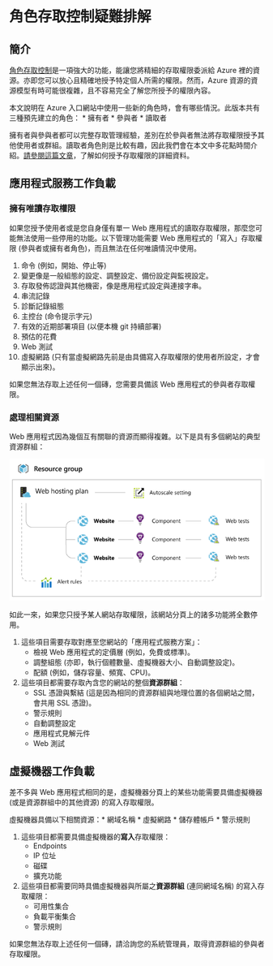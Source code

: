 <properties 
	pageTitle="角色存取控制疑難排解" 
	description="使用不同的資源類型用於角色存取控制。" 
	services="azure-portal"
	documentationCenter="na" 
	authors="stepsic-microsoft-com" 
	manager="terrylan" 
	editor=""/>

<tags 
	ms.service="azure-portal" 
	ms.workload="multiple" 
	ms.tgt_pltfrm="na" 
	ms.devlang="na" 
	ms.topic="article" 
	ms.date="04/25/2015" 
	ms.author="stepsic"/>

# 角色存取控制疑難排解

## 簡介

[角色存取控制](../role-based-access-control-configure.md)是一項強大的功能，能讓您將精細的存取權限委派給 Azure 裡的資源。亦即您可以放心且精確地授予特定個人所需的權限。然而，Azure 資源的資源模型有時可能很複雜，且不容易完全了解您所授予的權限內容。

本文說明在 Azure 入口網站中使用一些新的角色時，會有哪些情況。此版本共有三種預先建立的角色： * 擁有者 * 參與者 * 讀取者

擁有者與參與者都可以完整存取管理經驗，差別在於參與者無法將存取權限授予其他使用者或群組。讀取者角色則是比較有趣，因此我們會在本文中多花點時間介紹。[請參閱這篇文章](../role-based-access-control-configure.md)，了解如何授予存取權限的詳細資料。

## 應用程式服務工作負載

### 擁有唯讀存取權限 

如果您授予使用者或是您自身僅有單一 Web 應用程式的讀取存取權限，那麼您可能無法使用一些停用的功能。以下管理功能需要 Web 應用程式的「寫入」存取權限 (參與者或擁有者角色)，而且無法在任何唯讀情況中使用。
 
1. 命令 (例如，開始、停止等)
2. 變更像是一般組態的設定、調整設定、備份設定與監視設定。
3. 存取發佈認證與其他機密，像是應用程式設定與連接字串。
4. 串流記錄
5. 診斷記錄組態
6. 主控台 (命令提示字元)
7. 有效的近期部署項目 (以便本機 git 持續部署)
8. 預估的花費
9. Web 測試
10. 虛擬網路 (只有當虛擬網路先前是由具備寫入存取權限的使用者所設定，才會顯示出來)。
 
如果您無法存取上述任何一個磚，您需要具備該 Web 應用程式的參與者存取權限。

### 處理相關資源
 
Web 應用程式因為幾個互有關聯的資源而顯得複雜。以下是具有多個網站的典型資源群組：

![Web 應用程式資源群組](./media/role-based-access-control-troubleshooting/Website-resource-model.png)

如此一來，如果您只授予某人網站存取權限，該網站分頁上的諸多功能將全數停用。
 
1. 這些項目需要存取對應至您網站的「應用程式服務方案」：  
    * 檢視 Web 應用程式的定價層 (例如，免費或標準)。
    * 調整組態 (亦即，執行個體數量、虛擬機器大小、自動調整設定)。
    * 配額 (例如，儲存容量、頻寬、CPU)。
2. 這些項目都需要存取內含您的網站的整個**資源群組**：  
    * SSL 憑證與繫結 (這是因為相同的資源群組與地理位置的各個網站之間，會共用 SSL 憑證)。
    * 警示規則
    * 自動調整設定
    * 應用程式見解元件
    * Web 測試

## 虛擬機器工作負載

差不多與 Web 應用程式相同的是，虛擬機器分頁上的某些功能需要具備虛擬機器 (或是資源群組中的其他資源) 的寫入存取權限。

虛擬機器具備以下相關資源：* 網域名稱 * 虛擬網路 * 儲存體帳戶 * 警示規則

1. 這些項目都需要具備虛擬機器的**寫入**存取權限：  
    * Endpoints
    * IP 位址
    * 磁碟
    * 擴充功能
2. 這些項目都需要同時具備虛擬機器與所屬之**資源群組** (連同網域名稱) 的寫入存取權限：  
    * 可用性集合
    * 負載平衡集合
    * 警示規則
    
如果您無法存取上述任何一個磚，請洽詢您的系統管理員，取得資源群組的參與者存取權限。

<!---HONumber=July15_HO4-->